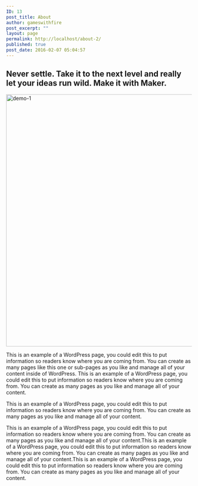```yaml
---
ID: 13
post_title: About
author: gameswithfire
post_excerpt: ""
layout: page
permalink: http://localhost/about-2/
published: true
post_date: 2016-02-07 05:04:57
---
```

<h2>Never settle. Take it to the next level and really let your ideas run wild. Make it with Maker.</h2>

<img src="http://demo.jtgrauke.com/maker/wp-content/uploads/2016/02/demo-1-1024x683.jpg" alt="demo-1" width="1024" height="683" class="alignnone size-large wp-image-199" />

This is an example of a WordPress page, you could edit this to put information so readers know where you are coming from. You can create as many pages like this one or sub-pages as you like and manage all of your content inside of WordPress. This is an example of a WordPress page, you could edit this to put information so readers know where you are coming from. You can create as many pages as you like and manage all of your content.

This is an example of a WordPress page, you could edit this to put information so readers know where you are coming from. You can create as many pages as you like and manage all of your content.

This is an example of a WordPress page, you could edit this to put information so readers know where you are coming from. You can create as many pages as you like and manage all of your content.This is an example of a WordPress page, you could edit this to put information so readers know where you are coming from. You can create as many pages as you like and manage all of your content.This is an example of a WordPress page, you could edit this to put information so readers know where you are coming from. You can create as many pages as you like and manage all of your content.